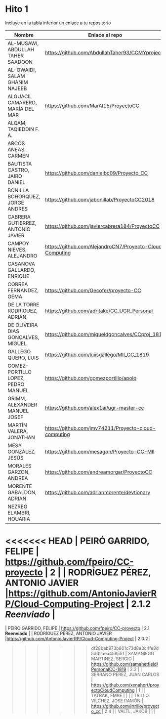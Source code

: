 # Hito 1

Incluye en la tabla inferior un enlace a tu repositorio

| Nombre   | Enlace al repo | Versión |
|----------|--------------- |---------|
| AL-MUSAWI,  ABDULLAH TAHER SAADOON | https://github.com/AbdullahTaher93/CCMYproject | 0.3 |
| AL-OWAIDI,  SALAM GHANIM NAJEEB | | |
| ALGUACIL CAMARERO,  MARÍA DEL MAR | https://github.com/MarAl15/ProyectoCC  | 2.0.1 |
| ALQAM,  TAQIEDDIN F. A. | | |
| ARCOS ANEAS, CARMEN | | |
| BAUTISTA CASTRO,  JAIRO DANIEL | https://github.com/danielbc09/Proyecto_CC | 1.0 |
| BONILLA BOHORQUEZ,  JORGE ANDRES | https://github.com/jabonillab/ProyectoCC2018 | 2.0 |
| CABRERA GUTIERREZ,  ANTONIO JAVIER | https://github.com/javiercabrera184/ProyectoCC | 2.0 **Reenviado**|
| CAMPOY NIEVES, ALEJANDRO | https://github.com/AlejandroCN7/Proyecto-Cloud-Computing | 2.0.1 |
| CASANOVA GALLARDO, ENRIQUE | | |
| CORREA FERNANDEZ,  GEMA | https://github.com/Gecofer/proyecto-CC | 2.0 |
| DE LA TORRE RODRIGUEZ,  ADRIAN | https://github.com/adritake/CC_UGR_Personal | 2.2.1 |
| DE OLIVEIRA DIAS GONÇALVES, MIGUEL | https://github.com/migueldgoncalves/CCproj_1819 | 2.1.14 |
| GALLEGO QUERO,  LUIS | https://github.com/luiisgallego/MII_CC_1819 | 2.0.2 |
| GOMEZ-PORTILLO LOPEZ,  PEDRO MANUEL | https://github.com/gomezportillo/apolo | 2.2 |
| GRIMM,  ALEXANDER MANUEL JOSEF | https://github.com/alex1ai/ugr-master-cc | 2.2 |
| MARTÍN VALERA, JONATHAN | https://github.com/jmv74211/Proyecto-cloud-computing | 2.0 |
| MESA GONZÁLEZ, JESÚS | https://github.com/mesagon/Proyecto-CC-MII | 2.2 |
| MORALES GARZON,  ANDREA | https://github.com/andreamorgar/ProyectoCC | 2.2 |
| MORENTE GABALDÓN, ADRIÁN | https://github.com/adrianmorente/devtionary | 2.0 |
| NEZREG ELAMBRI,   HOUARIA | | |
<<<<<<< HEAD
| PEIRÓ GARRIDO,  FELIPE | https://github.com/fpeiro/CC-proyecto | 2 |
| RODRÍGUEZ PÉREZ, ANTONIO JAVIER |https://github.com/AntonioJavierRP/Cloud-Computing-Project | 2.1.2 *Reenviado* |
=======
| PEIRÓ GARRIDO,  FELIPE | https://github.com/fpeiro/CC-proyecto | 2.1 **Reenviado** |
| RODRÍGUEZ PÉREZ, ANTONIO JAVIER |https://github.com/AntonioJavierRP/Cloud-Computing-Project | 2.0.2 |
>>>>>>> df28bab973b801c73d8e3c4fe8d5d02aea458551
| SAMANIEGO MARTINEZ,  SERGIO | https://github.com/samahetfield/PersonalCC-1819 | 2.2 |
| SERRANO PEREZ,  JUAN CARLOS | https://github.com/xenahort/proyectoCloudComputing | 1 |
| TATBAK,  EMRE | | |
| TRILLO VÍLCHEZ,  JOSE RAMÓN | https://github.com/jrtrillo/proyecto_cc | 2.4 |
| VALTL,  JAKOB | | |
